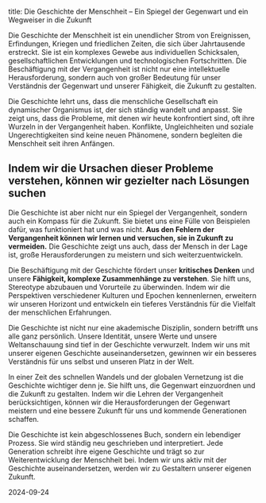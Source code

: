 title: Die Geschichte der Menschheit – Ein Spiegel der Gegenwart und ein Wegweiser in die Zukunft

Die Geschichte der Menschheit ist ein unendlicher Strom von Ereignissen, Erfindungen, Kriegen und friedlichen Zeiten, die sich über Jahrtausende erstreckt. Sie ist ein komplexes Gewebe aus individuellen Schicksalen, gesellschaftlichen Entwicklungen und technologischen Fortschritten. Die Beschäftigung mit der Vergangenheit ist nicht nur eine intellektuelle Herausforderung, sondern auch von großer Bedeutung für unser Verständnis der Gegenwart und unserer Fähigkeit, die Zukunft zu gestalten.

Die Geschichte lehrt uns, dass die menschliche Gesellschaft ein dynamischer Organismus ist, der sich ständig wandelt und anpasst. Sie zeigt uns, dass die Probleme, mit denen wir heute konfrontiert sind, oft ihre Wurzeln in der Vergangenheit haben. Konflikte, Ungleichheiten und soziale Ungerechtigkeiten sind keine neuen Phänomene, sondern begleiten die Menschheit seit ihren Anfängen. 

## Indem wir die Ursachen dieser Probleme verstehen, können wir gezielter nach Lösungen suchen

Die Geschichte ist aber nicht nur ein Spiegel der Vergangenheit, sondern auch ein Kompass für die Zukunft. Sie bietet uns eine Fülle von Beispielen dafür, was funktioniert hat und was nicht. **Aus den Fehlern der Vergangenheit können wir lernen und versuchen, sie in Zukunft zu vermeiden.** Die Geschichte zeigt uns auch, dass der Mensch in der Lage ist, große Herausforderungen zu meistern und sich weiterzuentwickeln.

Die Beschäftigung mit der Geschichte fördert unser **kritisches Denken** und unsere **Fähigkeit, komplexe Zusammenhänge zu verstehen**. Sie hilft uns, Stereotype abzubauen und Vorurteile zu überwinden. Indem wir die Perspektiven verschiedener Kulturen und Epochen kennenlernen, erweitern wir unseren Horizont und entwickeln ein tieferes Verständnis für die Vielfalt der menschlichen Erfahrungen.

Die Geschichte ist nicht nur eine akademische Disziplin, sondern betrifft uns alle ganz persönlich. Unsere Identität, unsere Werte und unsere Weltanschauung sind tief in der Geschichte verwurzelt. Indem wir uns mit unserer eigenen Geschichte auseinandersetzen, gewinnen wir ein besseres Verständnis für uns selbst und unseren Platz in der Welt.

In einer Zeit des schnellen Wandels und der globalen Vernetzung ist die Geschichte wichtiger denn je. Sie hilft uns, die Gegenwart einzuordnen und die Zukunft zu gestalten. Indem wir die Lehren der Vergangenheit berücksichtigen, können wir die Herausforderungen der Gegenwart meistern und eine bessere Zukunft für uns und kommende Generationen schaffen.

Die Geschichte ist kein abgeschlossenes Buch, sondern ein lebendiger Prozess. Sie wird ständig neu geschrieben und interpretiert. Jede Generation schreibt ihre eigene Geschichte und trägt so zur Weiterentwicklung der Menschheit bei. Indem wir uns aktiv mit der Geschichte auseinandersetzen, werden wir zu Gestaltern unserer eigenen Zukunft.

2024-09-24

